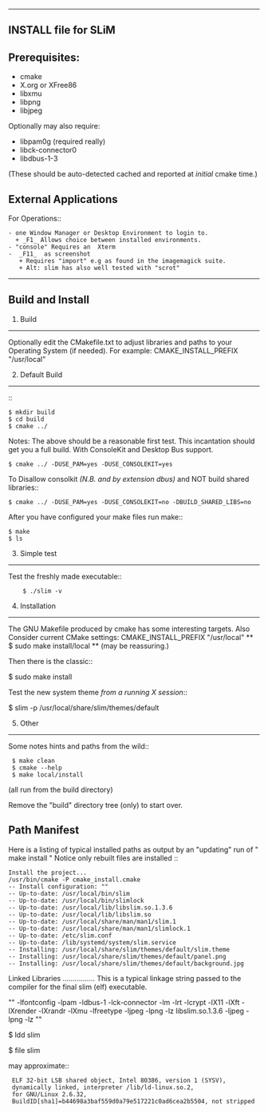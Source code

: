 ---------------------------
   INSTALL file for SLiM 
---------------------------

Prerequisites:
--------------
   
   - cmake
   - X.org or XFree86
   - libxmu
   - libpng
   - libjpeg
     
   
   Optionally may also require:
   
   - libpam0g  (required really)
   - libck-connector0
   - libdbus-1-3

   (These should be auto-detected cached and reported at _initial_ cmake time.)

External Applications
----------------------

For Operations::
  
    - one Window Manager or Desktop Environment to login to.
      + _F1_ Allows choice between installed environments.
    - "console" Requires an  Xterm
    -  _F11_  as screenshot
       + Requires "import" e.g as found in the imagemagick suite.
       + Alt: slim has also well tested with "scrot"

---------------------
  Build and Install
---------------------

1. Build 
---------

   Optionally edit the CMakefile.txt to adjust libraries and paths 
   to your Operating System (if needed).
   For example:  CMAKE_INSTALL_PREFIX "/usr/local"

2. Default Build 
-----------------
::

    $ mkdir build
    $ cd build
    $ cmake ../

Notes:
The above should be a reasonable first test.
This incantation should get you a full build.
With ConsoleKit and Desktop Bus support.

    $ cmake ../ -DUSE_PAM=yes -DUSE_CONSOLEKIT=yes   

To Disallow consolkit  *(N.B. and by extension dbus)*
and NOT build shared libraries::

    $ cmake ../ -DUSE_PAM=yes -DUSE_CONSOLEKIT=no -DBUILD_SHARED_LIBS=no
    
After you have configured your make files run make::

    $ make
    $ ls 

3. Simple test
--------------

   Test the freshly made executable::
   
		$ ./slim -v
	
4. Installation 
----------------

The GNU Makefile produced by cmake has some interesting targets.
Also Consider current CMake settings:  CMAKE_INSTALL_PREFIX "/usr/local"
** $ sudo make install/local  **  (may be reassuring.)

Then there is the classic::
  
  $ sudo make install

Test the new system theme *from a running X session*::
  
  $ slim -p /usr/local/share/slim/themes/default

5. Other 
---------
Some notes hints and paths from the wild::

     $ make clean 
     $ cmake --help
     $ make local/install
	 
(all run from the build directory) 
 
Remove the "build" directory tree (only) to start over.

Path Manifest
-------------
Here is a listing of typical installed paths
as output by an "updating" run of " make install " 
Notice only rebuilt files are installed ::
   
    Install the project...
    /usr/bin/cmake -P cmake_install.cmake
    -- Install configuration: ""
    -- Up-to-date: /usr/local/bin/slim
    -- Up-to-date: /usr/local/bin/slimlock
    -- Up-to-date: /usr/local/lib/libslim.so.1.3.6
    -- Up-to-date: /usr/local/lib/libslim.so
    -- Up-to-date: /usr/local/share/man/man1/slim.1
    -- Up-to-date: /usr/local/share/man/man1/slimlock.1
    -- Up-to-date: /etc/slim.conf
    -- Up-to-date: /lib/systemd/system/slim.service
    -- Installing: /usr/local/share/slim/themes/default/slim.theme
    -- Installing: /usr/local/share/slim/themes/default/panel.png
    -- Installing: /usr/local/share/slim/themes/default/background.jpg


Linked Libraries
................
 This is a typical linkage string passed to the compiler
 for the final slim (elf) executable.

""
-lfontconfig -lpam -ldbus-1 -lck-connector -lm -lrt -lcrypt -lX11 -lXft -lXrender -lXrandr -lXmu -lfreetype -ljpeg -lpng -lz libslim.so.1.3.6 -ljpeg -lpng -lz
""

$ ldd slim

$ file slim

 may approximate::

     ELF 32-bit LSB shared object, Intel 80386, version 1 (SYSV),
     dynamically linked, interpreter /lib/ld-linux.so.2,
     for GNU/Linux 2.6.32,
     BuildID[sha1]=b44698a3baf559d0a79e517221c0ad6cea2b5504, not stripped